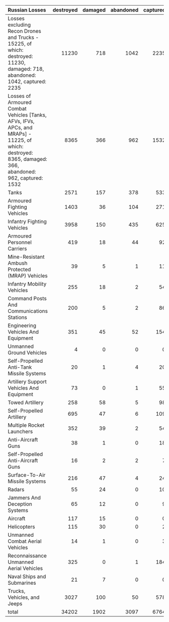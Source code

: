 | Russian Losses                                                                                                                                           |   destroyed |   damaged |   abandoned |   captured |   total |
|:---------------------------------------------------------------------------------------------------------------------------------------------------------|------------:|----------:|------------:|-----------:|--------:|
| Losses excluding Recon Drones and Trucks - 15225, of which: destroyed: 11230, damaged: 718, abandoned: 1042, captured: 2235                              |       11230 |       718 |        1042 |       2235 |   15225 |
| Losses of Armoured Combat Vehicles [Tanks, AFVs, IFVs, APCs, and MRAPs] - 11225, of which: destroyed: 8365, damaged: 366, abandoned: 962, captured: 1532 |        8365 |       366 |         962 |       1532 |   11225 |
| Tanks                                                                                                                                                    |        2571 |       157 |         378 |        533 |    3639 |
| Armoured Fighting Vehicles                                                                                                                               |        1403 |        36 |         104 |        271 |    1814 |
| Infantry Fighting Vehicles                                                                                                                               |        3958 |       150 |         435 |        625 |    5168 |
| Armoured Personnel Carriers                                                                                                                              |         419 |        18 |          44 |         92 |     573 |
| Mine-Resistant Ambush Protected  (MRAP) Vehicles                                                                                                         |          39 |         5 |           1 |         11 |      56 |
| Infantry Mobility Vehicles                                                                                                                               |         255 |        18 |           2 |         54 |     329 |
| Command Posts And Communications Stations                                                                                                                |         200 |         5 |           2 |         86 |     293 |
| Engineering Vehicles And Equipment                                                                                                                       |         351 |        45 |          52 |        154 |     602 |
| Unmanned Ground Vehicles                                                                                                                                 |           4 |         0 |           0 |          0 |       4 |
| Self-Propelled Anti-Tank Missile Systems                                                                                                                 |          20 |         1 |           4 |         20 |      45 |
| Artillery Support Vehicles And Equipment                                                                                                                 |          73 |         0 |           1 |         55 |     129 |
| Towed Artillery                                                                                                                                          |         258 |        58 |           5 |         98 |     419 |
| Self-Propelled Artillery                                                                                                                                 |         695 |        47 |           6 |        109 |     857 |
| Multiple Rocket Launchers                                                                                                                                |         352 |        39 |           2 |         54 |     447 |
| Anti-Aircraft Guns                                                                                                                                       |          38 |         1 |           0 |         18 |      57 |
| Self-Propelled Anti-Aircraft Guns                                                                                                                        |          16 |         2 |           2 |          7 |      27 |
| Surface-To-Air Missile Systems                                                                                                                           |         216 |        47 |           4 |         24 |     291 |
| Radars                                                                                                                                                   |          55 |        24 |           0 |         10 |      89 |
| Jammers And Deception Systems                                                                                                                            |          65 |        12 |           0 |          9 |      86 |
| Aircraft                                                                                                                                                 |         117 |        15 |           0 |          0 |     132 |
| Helicopters                                                                                                                                              |         115 |        30 |           0 |          2 |     147 |
| Unmanned Combat Aerial Vehicles                                                                                                                          |          14 |         1 |           0 |          3 |      18 |
| Reconnaissance Unmanned Aerial Vehicles                                                                                                                  |         325 |         0 |           1 |        184 |     510 |
| Naval Ships and Submarines                                                                                                                               |          21 |         7 |           0 |          0 |      28 |
| Trucks, Vehicles, and Jeeps                                                                                                                              |        3027 |       100 |          50 |        578 |    3755 |
| total                                                                                                                                                    |       34202 |      1902 |        3097 |       6764 |   45965 |